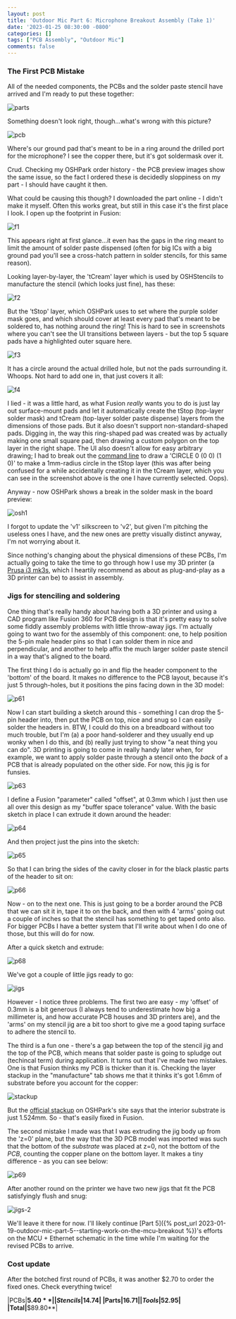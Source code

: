 ```yaml
---
layout: post
title: 'Outdoor Mic Part 6: Microphone Breakout Assembly (Take 1)'
date: '2023-01-25 08:30:00 -0800'
categories: []
tags: ["PCB Assembly", "Outdoor Mic"]
comments: false
---
```

### The First PCB Mistake

All of the needed components, the PCBs and the solder paste stencil have arrived and I'm ready to put these together:

![parts](/assets/img/IMG_1073.png)

Something doesn't look right, though...what's wrong with this picture?

![pcb](/assets/img/IMG_1074.png)

Where's our ground pad that's meant to be in a ring around the drilled port for the microphone?  I see the copper there, but it's got soldermask over it.

Crud.  Checking my OSHPark order history - the PCB preview images show the same issue, so the fact I ordered these is decidedly sloppiness on my part - I should have caught it then.

What could be causing this though?  I downloaded the part online - I didn't make it myself.  Often this works great, but still in this case it's the first place I look.  I open up the footprint in Fusion:

![f1](/assets/img/part6-01.png)

This appears right at first glance...it even has the gaps in the ring meant to limit the amount of solder paste dispensed (often for big ICs with a big ground pad you'll see a cross-hatch pattern in solder stencils, for this same reason).

Looking layer-by-layer, the 'tCream' layer which is used by OSHStencils to manufacture the stencil (which looks just fine), has these:

![f2](/assets/img/part6-02.png)

But the 'tStop' layer, which OSHPark uses to set where the purple solder mask goes, and which should cover at least every pad that's meant to be soldered to, has nothing around the ring!  This is hard to see in screenshots where you can't see the UI transitions between layers - but the top 5 square pads have a highlighted outer square here.

![f3](/assets/img/part6-03.png)

It has a circle around the actual drilled hole, but not the pads surrounding it.  Whoops.  Not hard to add one in, that just covers it all:

![f4](/assets/img/part6-04.png)

I lied - it was a little hard, as what Fusion *really* wants you to do is just lay out surface-mount pads and let it automatically create the tStop (top-layer solder mask) and tCream (top-layer solder paste dispense) layers from the dimensions of those pads.  But it also doesn't support non-standard-shaped pads.  Digging in, the way this ring-shaped pad was created was by actually making one small square pad, then drawing a custom polygon on the top layer in the right shape.  The UI also doesn't allow for easy arbitrary drawing; I had to break out the [command line](http://web.mit.edu/xavid/arch/i386_rhel4/help/33.htm) to draw a 'CIRCLE 0 (0 0) (1 0)' to make a 1mm-radius circle in the tStop layer (this was after being confused for a while accidentally creating it in the tCream layer, which you can see in the screenshot above is the one I have currently selected.  Oops).

Anyway - now OSHPark shows a break in the solder mask in the board preview:

![osh1](/assets/img/part6-05.png)

I forgot to update the 'v1' silkscreen to 'v2', but given I'm pitching the useless ones I have, and the new ones are pretty visually distinct anyway, I'm not worrying about it.

Since nothing's changing about the physical dimensions of these PCBs, I'm actually going to take the time to go through how I use my 3D printer (a [Prusa i3 mk3s](https://www.prusa3d.com/category/original-prusa-i3-mk3s/), which I heartily recommend as about as plug-and-play as a 3D printer can be) to assist in assembly.

### Jigs for stenciling and soldering

One thing that's really handy about having both a 3D printer and using a CAD program like Fusion 360 for PCB design is that it's pretty easy to solve some fiddly assembly problems with little throw-away jigs.  I'm actually going to want two for the assembly of this component: one, to help position the 5-pin male header pins so that I can solder them in nice and perpendicular, and another to help affix the much larger solder paste stencil in a way that's aligned to the board.

The first thing I do is actually go in and flip the header component to the 'bottom' of the board.  It makes no difference to the PCB layout, because it's just 5 through-holes, but it positions the pins facing down in the 3D model:

![p61](/assets/img/part6-1.png)

Now I can start building a sketch around this - something I can drop the 5-pin header into, then put the PCB on top, nice and snug so I can easily solder the headers in.  BTW, I could do this on a breadboard without too much trouble, but I'm (a) a poor hand-solderer and they usually end up wonky when I do this, and (b) really just trying to show "a neat thing you can do".  3D printing is going to come in really handy later when, for example, we want to apply solder paste through a stencil onto the *back* of a PCB that is already populated on the other side.  For now, this jig is for funsies.

![p63](/assets/img/part6-3.png)

I define a Fusion "parameter" called "offset", at 0.3mm which I just then use all over this design as my "buffer space tolerance" value.  With the basic sketch in place I can extrude it down around the header:

![p64](/assets/img/part6-4.png)

And then project just the pins into the sketch:

![p65](/assets/img/part6-5.png)

So that I can bring the sides of the cavity closer in for the black plastic parts of the header to sit on:

![p66](/assets/img/part6-6.png)

Now - on to the next one.  This is just going to be a border around the PCB that we can sit it in, tape it to on the back, and then with 4 'arms' going out a couple of inches so that the stencil has something to get taped onto also.  For bigger PCBs I have a better system that I'll write about when I do one of those, but this will do for now.

After a quick sketch and extrude:

![p68](/assets/img/part6-8.png)

We've got a couple of little jigs ready to go:

![jigs](/assets/img/IMG_1075.png)

However - I notice three problems.  The first two are easy - my 'offset' of 0.3mm is a bit generous (I always tend to underestimate how big a millimeter is, and how accurate PCB houses and 3D printers are), and the 'arms' on my stencil jig are a bit too short to give me a good taping surface to adhere the stencil to.

The third is a fun one - there's a gap between the top of the stencil jig and the top of the PCB, which means that solder paste is going to spludge out (techincal term) during application.  It turns out that I've made two mistakes.  One is that Fusion thinks my PCB is thicker than it is.  Checking the layer stackup in the "manufacture" tab shows me that it thinks it's got 1.6mm of substrate before you account for the copper:

![stackup](/assets/img/p6-layerstack.png)

But the [official stackup](https://docs.oshpark.com/services/two-layer/) on OSHPark's site says that the interior substrate is just 1.524mm.  So - that's easily fixed in Fusion.

The second mistake I made was that I was extruding the jig body up from the 'z=0' plane, but the way that the 3D PCB model was imported was such that the bottom of the *substrate* was placed at z=0, not the bottom of the *PCB*, counting the copper plane on the bottom layer.  It makes a tiny difference - as you can see below:

![p69](/assets/img/part6-9.png)

After another round on the printer we have two new jigs that fit the PCB satisfyingly flush and snug:

![jigs-2](/assets/img/IMG_1076.png)

We'll leave it there for now.  I'll likely continue [Part 5]({% post_url 2023-01-19-outdoor-mic-part-5--starting-work-on-the-mcu-breakout %})'s efforts on the MCU + Ethernet schematic in the time while I'm waiting for the revised PCBs to arrive.

### Cost update

After the botched first round of PCBs, it was another $2.70 to order the fixed ones.  Check everything twice!

|PCBs|**$5.40**|
|Stencils|$14.74|
|Parts|$16.71|
|Tools|$52.95|
|**Total**|**$89.80**|
